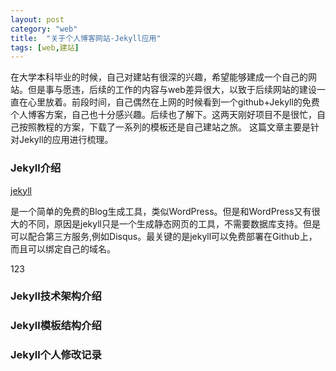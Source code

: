 ```yaml
---
layout: post
category: "web"
title:  "关于个人博客网站-Jekyll应用"
tags: [web,建站]
---
```

在大学本科毕业的时候，自己对建站有很深的兴趣，希望能够建成一个自己的网站。但是事与愿违，后续的工作的内容与web差异很大，以致于后续网站的建设一直在心里放着。前段时间，自己偶然在上网的时候看到一个github+Jekyll的免费个人博客方案，自己也十分感兴趣。后续也了解下。这两天刚好项目不是很忙，自己按照教程的方案，下载了一系列的模板还是自己建站之旅。
这篇文章主要是针对Jekyll的应用进行梳理。

<!-- more -->

### Jekyll介绍


[jekyll](https://baike.baidu.com/item/jekyll/1164861?fr=aladdin)

是一个简单的免费的Blog生成工具，类似WordPress。但是和WordPress又有很大的不同，原因是jekyll只是一个生成静态网页的工具，不需要数据库支持。但是可以配合第三方服务,例如Disqus。最关键的是jekyll可以免费部署在Github上，而且可以绑定自己的域名。

123

### Jekyll技术架构介绍

### Jekyll模板结构介绍


### Jekyll个人修改记录